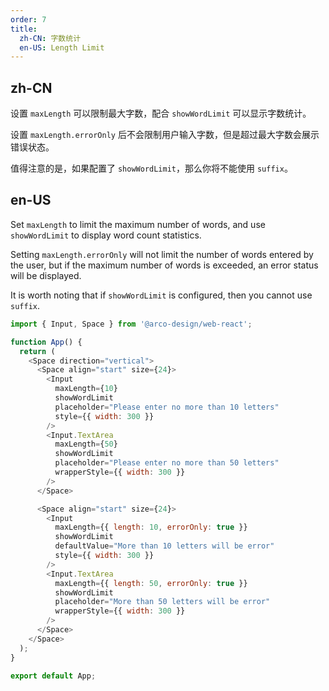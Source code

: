 ```yaml
---
order: 7
title:
  zh-CN: 字数统计
  en-US: Length Limit
---
```


## zh-CN

设置 `maxLength` 可以限制最大字数，配合 `showWordLimit` 可以显示字数统计。

设置 `maxLength.errorOnly` 后不会限制用户输入字数，但是超过最大字数会展示错误状态。

值得注意的是，如果配置了 `showWordLimit`，那么你将不能使用 `suffix`。

## en-US

Set `maxLength` to limit the maximum number of words, and use `showWordLimit` to display word count statistics.

Setting `maxLength.errorOnly` will not limit the number of words entered by the user, but if the maximum number of words is exceeded, an error status will be displayed.

It is worth noting that if `showWordLimit` is configured, then you cannot use `suffix`.

```js
import { Input, Space } from '@arco-design/web-react';

function App() {
  return (
    <Space direction="vertical">
      <Space align="start" size={24}>
        <Input
          maxLength={10}
          showWordLimit
          placeholder="Please enter no more than 10 letters"
          style={{ width: 300 }}
        />
        <Input.TextArea
          maxLength={50}
          showWordLimit
          placeholder="Please enter no more than 50 letters"
          wrapperStyle={{ width: 300 }}
        />
      </Space>

      <Space align="start" size={24}>
        <Input
          maxLength={{ length: 10, errorOnly: true }}
          showWordLimit
          defaultValue="More than 10 letters will be error"
          style={{ width: 300 }}
        />
        <Input.TextArea
          maxLength={{ length: 50, errorOnly: true }}
          showWordLimit
          placeholder="More than 50 letters will be error"
          wrapperStyle={{ width: 300 }}
        />
      </Space>
    </Space>
  );
}

export default App;
```
